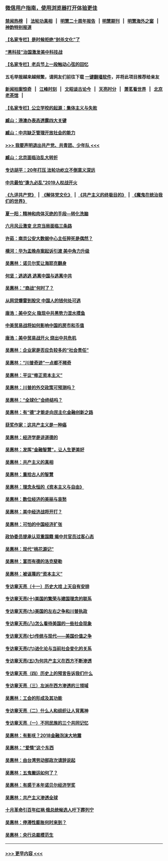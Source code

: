 ### [微信用户指南，使用浏览器打开体验更佳](https://github.com/gfw-breaker/banned-news1/blob/master/indexes/wechat-guide.md?t=0)
#### [禁闻热榜](热点新闻.md?t=0)  &nbsp;&nbsp;|&nbsp;&nbsp; [法轮功真相](https://github.com/gfw-breaker/truth/blob/master/README.md?t=0) &nbsp;&nbsp;|&nbsp;&nbsp; [明慧二十周年报告](https://github.com/gfw-breaker/mh-reports/blob/master/README.md?t=0) &nbsp;&nbsp;|&nbsp;&nbsp;[明慧期刊](https://github.com/gfw-breaker/mh-qikan) &nbsp;&nbsp;|&nbsp;&nbsp; [明慧海外之窗](https://github.com/gfw-breaker/mh-news/blob/master/README.md?t=0) &nbsp;&nbsp;|&nbsp;&nbsp; [神韵特别报道](https://github.com/gfw-breaker/mh-news/blob/master/shenyun.md?t=0)
#### [【名家专栏】是时候拒绝“封杀文化”了](../pages/nsc423/n11814093.md?t=02140422) 
#### [“黑科技”治国激发美中科技战](../pages/nsc423/n11638056.md?t=02140422) 
#### [【名家专栏】老兵节上一段触动心弦的回忆](../pages/nsc423/n11646016.md?t=02140422) 
#### 五毛举报越来越频繁，请网友们前往下载 [一键翻墙软件](https://github.com/gfw-breaker/ssr-accounts)，并将此项目推荐给亲友
#### [新闻拍案惊奇](https://github.com/gfw-breaker/banned-news1/blob/master/pages/link4.md) &nbsp;&nbsp;|&nbsp;&nbsp; [江峰时刻](https://github.com/gfw-breaker/banned-news1/blob/master/pages/link4.md) &nbsp;&nbsp;|&nbsp;&nbsp; [文昭谈古论今](https://github.com/gfw-breaker/banned-news1/blob/master/pages/link4.md) &nbsp;&nbsp;|&nbsp;&nbsp; [天亮时分](https://github.com/gfw-breaker/banned-news1/blob/master/pages/link4.md) &nbsp;&nbsp;|&nbsp;&nbsp; [萧茗看世界](https://github.com/gfw-breaker/banned-news1/blob/master/pages/link4.md) &nbsp;&nbsp;|&nbsp;&nbsp; [北京老茶馆](https://github.com/gfw-breaker/banned-news1/blob/master/pages/link4.md) &nbsp;&nbsp;|&nbsp;&nbsp; 
#### [【名家专栏】公立学校的起源：集体主义与失败](../pages/nsc423/n11601833.md?t=02140422) 
#### [臧山：港澳办表态透露四大关键](../pages/nsc423/n11421628.md?t=02140422) 
#### [臧山：中共缺乏管理开放社会的能力](../pages/nsc423/n11407457.md?t=02140422) 
#### [>>> 我要声明退出共产党、共青团、少年队 <<<](https://github.com/begood0513/goodnews/blob/master/quit/letter.md) 
#### [臧山：北京面临治乱大转折](../pages/nsc423/n11406895.md?t=02140422) 
#### [专访胡平：20年打压 法轮功屹立不倒意义深远](../pages/nsc423/n11398800.md?t=02140422) 
#### [中共最怕“逢九必乱”2019人权战开火](../pages/nsc423/n11385248.md?t=02140422) 
#### [《九评共产党》](https://github.com/begood0513/9ping.md/blob/master/README.md) &nbsp;|&nbsp; [《解体党文化》](../../../../jtdwh.md/blob/master/README.md)  &nbsp;|&nbsp; [《共产主义的终极目的》](../../../../gczydzjmd.md/blob/master/README.md) &nbsp;|&nbsp; [《魔鬼在统治我们的世界》](../../../../mgztzwmdsj.md/blob/master/README.md) 
#### [夏一阳：精神和肉体灭绝的手段—转化洗脑](../pages/nsc423/n11368250.md?t=02140422) 
#### [六月风云激变 北京当局面临三条路](../pages/nsc423/n11313668.md?t=02140422) 
#### [许茹：南京公安大数据中心主任猝死是偶然？](../pages/nsc423/n11064744.md?t=02140422) 
#### [横河：华为孟晚舟案起诉引渡 美中角力升级](../pages/nsc423/n11027230.md?t=02140422) 
#### [吴惠林：诺贝尔奖让海耶克翻身](../pages/nsc423/n10890049.md?t=02140422) 
#### [何坚：逃逃逃 逃离中国与逃离中共](../pages/nsc423/n10592891.md?t=02140422) 
#### [吴惠林：“商战”何时了？](../pages/nsc423/n10573558.md?t=02140422) 
#### [从网贷爆雷到股灾 中国人的钱何处可逃](../pages/nsc423/n10572800.md?t=02140422) 
#### [唐浩：美中交火 隐现中共黑势力混水摸鱼](../pages/nsc423/n10544040.md?t=02140422) 
#### [中美贸易战将如何影响中国的房市和币值](../pages/nsc423/n10543697.md?t=02140422) 
#### [唐浩：美中贸易战开火 烧出中共危机](../pages/nsc423/n10540126.md?t=02140422) 
#### [吴惠林：企业家是否应负较多的“社会责任”](../pages/nsc423/n10535022.md?t=02140422) 
#### [吴惠林：“川普奇迹”一点都不稀奇](../pages/nsc423/n10512808.md?t=02140422) 
#### [吴惠林：平议“修正资本主义”](../pages/nsc423/n10495724.md?t=02140422) 
#### [吴惠林：川普的外交政策可预测吗？](../pages/nsc423/n10462387.md?t=02140422) 
#### [吴惠林：“全球化”会终结吗？](../pages/nsc423/n10452838.md?t=02140422) 
#### [吴惠林：有“德”才能走向民主化金融创新之路](../pages/nsc423/n10432292.md?t=02140422) 
#### [获奖作家：这共产主义是一种癌](../pages/nsc423/n10431541.md?t=02140422) 
#### [吴惠林：经济学是讲道德的](../pages/nsc423/n10398014.md?t=02140422) 
#### [吴惠林：发挥“金融智慧”，让人生更美好](../pages/nsc423/n10375019.md?t=02140422) 
#### [吴惠林：共产主义的真相](../pages/nsc423/n10351394.md?t=02140422) 
#### [吴惠林：重拾古人的智慧](../pages/nsc423/n10337691.md?t=02140422) 
#### [吴惠林：理念永恒的《资本主义与自由》](../pages/nsc423/n10316274.md?t=02140422) 
#### [吴惠林：数位经济的美丽与哀愁](../pages/nsc423/n10292946.md?t=02140422) 
#### [吴惠林：美中经济战将开打？](../pages/nsc423/n10258825.md?t=02140422) 
#### [吴惠林：可怕的中国经济扩张](../pages/nsc423/n10219147.md?t=02140422) 
#### [政协委员提承认双重国籍 揭中共官员过客心态](../pages/nsc423/n10208809.md?t=02140422) 
#### [吴惠林：现代“桃花源记”](../pages/nsc423/n10185234.md?t=02140422) 
#### [吴惠林：富而有德的洛克斐勒](../pages/nsc423/n10142264.md?t=02140422) 
#### [吴惠林：被诬蔑的“资本主义”](../pages/nsc423/n10124816.md?t=02140422) 
#### [专访章天亮（十一）历史大戏 上天自有安排](../pages/nsc423/n10094905.md?t=02140422) 
#### [专访章天亮(十)美国的繁荣与建国理念的联系](../pages/nsc423/n10094899.md?t=02140422) 
#### [专访章天亮(九)美国的左右之争和川普执政](../pages/nsc423/n10094889.md?t=02140422) 
#### [专访章天亮(八)怎么看待美国的一些社会现象](../pages/nsc423/n10094857.md?t=02140422) 
#### [专访章天亮(七)传统与现代——美国价值之争](../pages/nsc423/n10093140.md?t=02140422) 
#### [专访章天亮(六)进化论与当前社会变化的关系](../pages/nsc423/n10092036.md?t=02140422) 
#### [专访章天亮(五)为何共产主义在西方不断渗透](../pages/nsc423/n10083620.md?t=02140422) 
#### [专访章天亮（四）历史上的预言告诉我们什么](../pages/nsc423/n10083606.md?t=02140422) 
#### [专访章天亮（三）左派在西方渗透的三领域](../pages/nsc423/n10081115.md?t=02140422) 
#### [吴惠林：工会的形成及其功能](../pages/nsc423/n10080633.md?t=02140422) 
#### [专访章天亮（二）什么人和组织让人背离神](../pages/nsc423/n10076637.md?t=02140422) 
#### [专访章天亮（一）不同民族的三个共同记忆](../pages/nsc423/n10074188.md?t=02140422) 
#### [吴惠林：有影呒？2018金融泡沫大地震](../pages/nsc423/n10040534.md?t=02140422) 
#### [吴惠林：“爱情”这个东西](../pages/nsc423/n10019423.md?t=02140422) 
#### [吴惠林：由台湾劳动部政次请辞说起](../pages/nsc423/n9979679.md?t=02140422) 
#### [吴惠林：五鬼搬运如何了？](../pages/nsc423/n9925338.md?t=02140422) 
#### [吴惠林：有感于本年诺贝尔经济学奖](../pages/nsc423/n9871883.md?t=02140422) 
#### [吴惠林：共产主义渗透全球](../pages/nsc423/n9812748.md?t=02140422) 
#### [十月革命引百年红祸 俄总统候选人吁下葬列宁](../pages/nsc423/n9810182.md?t=02140422) 
#### [吴惠林：停滞性膨胀何时来到？](../pages/nsc423/n9764136.md?t=02140422) 
#### [吴惠林：央行总裁模范生](../pages/nsc423/n9728134.md?t=02140422) 

----
#### [ >>> 更早内容 <<< ](../indexes/nsc423-earlier.md)
